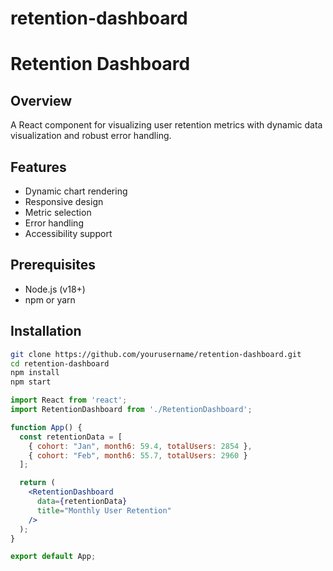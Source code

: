 # retention-dashboard
# Retention Dashboard

## Overview
A React component for visualizing user retention metrics with dynamic data visualization and robust error handling.

## Features
- Dynamic chart rendering
- Responsive design
- Metric selection
- Error handling
- Accessibility support

## Prerequisites
- Node.js (v18+)
- npm or yarn

## Installation
```bash
git clone https://github.com/yourusername/retention-dashboard.git
cd retention-dashboard
npm install
npm start
```

```jsx
import React from 'react';
import RetentionDashboard from './RetentionDashboard';

function App() {
  const retentionData = [
    { cohort: "Jan", month6: 59.4, totalUsers: 2854 },
    { cohort: "Feb", month6: 55.7, totalUsers: 2960 }
  ];

  return (
    <RetentionDashboard 
      data={retentionData}
      title="Monthly User Retention"
    />
  );
}

export default App;
```

